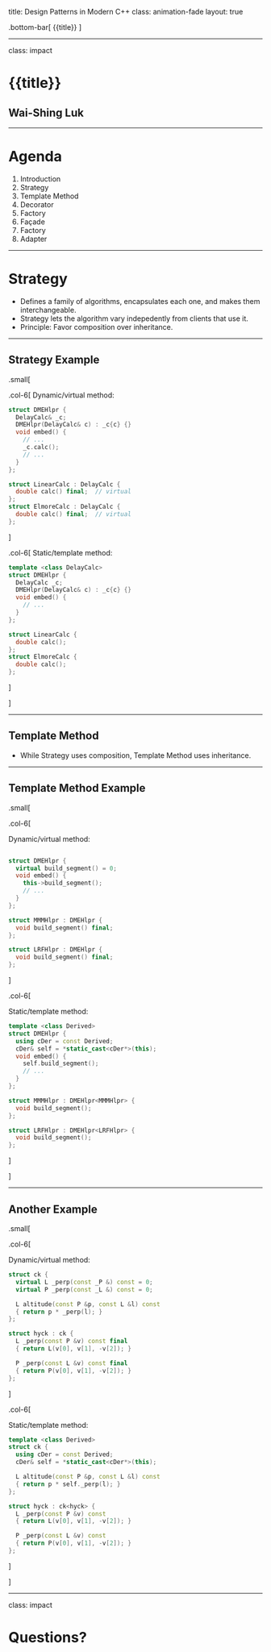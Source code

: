 title: Design Patterns in Modern C++
class: animation-fade
layout: true

<!-- This slide will serve as the base layout for all your slides -->
.bottom-bar[
  {{title}}
]

---

class: impact

{{title}}
=========

Wai-Shing Luk
-------------

---

Agenda
======

1.  Introduction
2.  Strategy
3.  Template Method
4.  Decorator
5.  Factory
6.  Façade
7.  Factory
8.  Adapter

---

# Strategy

- Defines a family of algorithms, encapsulates each one, 
  and makes them interchangeable.
- Strategy lets the algorithm vary indepedently from clients
  that use it.
- Principle: Favor composition over inheritance.

---

Strategy Example
----------------

.small[

.col-6[
Dynamic/virtual method:

```cpp
struct DMEHlpr {
  DelayCalc& _c;
  DMEHlpr(DelayCalc& c) : _c{c} {}
  void embed() { 
    // ...
    _c.calc();
    // ...
  }
};

struct LinearCalc : DelayCalc {
  double calc() final;  // virtual 
};
struct ElmoreCalc : DelayCalc {
  double calc() final;  // virtual
};
```
]

.col-6[
Static/template method:

```cpp
template <class DelayCalc>
struct DMEHlpr {
  DelayCalc _c;
  DMEHlpr(DelayCalc& c) : _c{c} {}
  void embed() { 
    // ...
  }
};

struct LinearCalc {
  double calc();
};
struct ElmoreCalc {
  double calc();
};
```

]

]

---

Template Method
----------------

- While Strategy uses composition, Template Method uses inheritance.

---

Template Method Example
-----------------------

.small[

.col-6[

Dynamic/virtual method:

```cpp

struct DMEHlpr {
  virtual build_segment() = 0; 
  void embed() { 
    this->build_segment();
    // ...
  }
};

struct MMMHlpr : DMEHlpr {
  void build_segment() final;
};

struct LRFHlpr : DMEHlpr {
  void build_segment() final;
};
```
]

.col-6[

Static/template method:

```cpp
template <class Derived>
struct DMEHlpr {
  using cDer = const Derived;
  cDer& self = *static_cast<cDer*>(this);
  void embed() { 
    self.build_segment();
    // ...
  }
};

struct MMMHlpr : DMEHlpr<MMMHlpr> {
  void build_segment();
};

struct LRFHlpr : DMEHlpr<LRFHlpr> {
  void build_segment();
};
```

]

]


---

Another Example
----------------

.small[

.col-6[

Dynamic/virtual method:

```cpp
struct ck {
  virtual L _perp(const _P &) const = 0;
  virtual P _perp(const _L &) const = 0;

  L altitude(const P &p, const L &l) const 
  { return p * _perp(l); }
};

struct hyck : ck {
  L _perp(const P &v) const final
  { return L(v[0], v[1], -v[2]); }

  P _perp(const L &v) const final
  { return P(v[0], v[1], -v[2]); }
};
```
]

.col-6[

Static/template method:

```cpp
template <class Derived>
struct ck {
  using cDer = const Derived;
  cDer& self = *static_cast<cDer*>(this);

  L altitude(const P &p, const L &l) const
  { return p * self._perp(l); }
};

struct hyck : ck<hyck> {
  L _perp(const P &v) const 
  { return L(v[0], v[1], -v[2]); }

  P _perp(const L &v) const 
  { return P(v[0], v[1], -v[2]); }
};
```

]

]

---

class: impact

Questions?
==========
